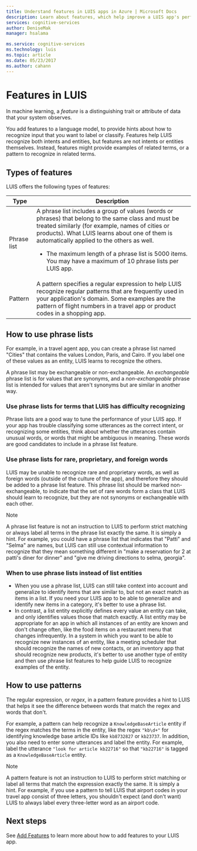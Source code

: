 ```yaml
---
title: Understand features in LUIS apps in Azure | Microsoft Docs
description: Learn about features, which help improve a LUIS app's performance. Features include phrase lists and patterns for recognizing regular expressions.
services: cognitive-services
author: DeniseMak
manager: hsalama

ms.service: cognitive-services
ms.technology: luis
ms.topic: article
ms.date: 05/23/2017
ms.author: cahann
---
```

# Features in LUIS

In machine learning, a *feature* is a distinguishing trait or attribute of data that your system observes. 

You add features to a language model, to provide hints about how to recognize input that you want to label or classify. Features help LUIS recognize both intents and entities, but features are not intents or entities themselves. Instead, features might provide examples of related terms, or a pattern to recognize in related terms.  

## Types of features

LUIS offers the following types of features:


| Type          | Description           |
| ------------- |-----------------------|
| Phrase list      | A phrase list includes a group of values (words or phrases) that belong to the same class and must be treated similarly (for example, names of cities or products). What LUIS learns about one of them is automatically applied to the others as well.<ul><li> The maximum length of a phrase list is 5000 items. You may have a maximum of 10 phrase lists per LUIS app. </li></ul>|
| Pattern      | A pattern specifies a regular expression to help LUIS recognize regular patterns that are frequently used in your application's domain. Some examples are the pattern of flight numbers in a travel app or product codes in a shopping app. | 

## How to use phrase lists
For example, in a travel agent app, you can create a phrase list named "Cities" that contains the values London, Paris, and Cairo. If you label one of these values as an entity, LUIS learns to recognize the others. 

A phrase list may be exchangeable or non-exchangeable. An *exchangeable* phrase list is for values that are synonyms, and a *non-exchangeable* phrase list is intended for values that aren't synonyms but are similar in another way. 

### Use phrase lists for terms that LUIS has difficulty recognizing
Phrase lists are a good way to tune the performance of your LUIS app. If your app has trouble classifying some utterances as the correct intent, or recognizing some entities, think about whether the utterances contain unusual words, or words that might be ambiguous in meaning. These words are good candidates to include in a phrase list feature.

### Use phrase lists for rare, proprietary, and foreign words
LUIS may be unable to recognize rare and proprietary words, as well as foreign words (outside of the culture of the app), and therefore they should be added to a phrase list feature. 
This phrase list should be marked non-exchangeable, to indicate that the set of rare words form a class that LUIS should learn to recognize, but they are not synonyms or exchangeable with each other.

> [!NOTE] 
> A phrase list feature is not an instruction to LUIS to perform strict matching or always label all terms in the phrase list exactly the same. It is simply a hint. For example, you could have a phrase list that indicates that "Patti" and "Selma" are names, but LUIS can still use contextual information to recognize that they mean something different in "make a reservation for 2 at patti's diner for dinner" and "give me driving directions to selma, georgia". 

### When to use phrase lists instead of list entities

 * When you use a phrase list, LUIS can still take context into account and generalize to identify items that are similar to, but not an exact match as items in a list. If you need your LUIS app to be able to generalize and identify new items in a category, it's better to use a phrase list.
 * In contrast, a list entity explicitly defines every value an entity can take, and only identifies values those that match exactly. A list entity may be appropriate for an app in which all instances of an entity are known and don't change often, like the food items on a restaurant menu that changes infrequently. In a system in which you want to be able to recognize new instances of an entity, like a meeting scheduler that should recognize the names of new contacts, or an inventory app that should recognize new products, it's better to use another type of entity and then use phrase list features to help guide LUIS to recognize examples of the entity.


## How to use patterns
The regular expression, or *regex*, in a pattern feature provides a hint to LUIS that helps it see the difference between words that match the regex and words that don't. 

For example, a pattern can help recognize a `KnowledgeBaseArticle` entity if the regex matches the terms in the entity, like the regex `"kb\d+"` for identifying knowledge base article IDs like `kb8732827` or `kb23737`.  In addition, you also need to enter some utterances and label the entity. For example, label the utterance `"look for article kb22716"` so that `"kb22716"` is tagged as a `KnowledgeBaseArticle` entity.

> [!NOTE] 
> A pattern feature is not an instruction to LUIS to perform strict matching or label all terms that match the expression exactly the same. It is simply a hint. For example, if you use a pattern to tell LUIS that airport codes in your travel app consist of three letters, you shouldn't expect (and don't want) LUIS to always label every three-letter word as an airport code.



## Next steps

See [Add Features](Add-Features.md) to learn more about how to add features to your LUIS app.